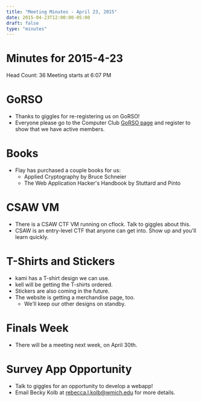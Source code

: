 ```yaml
---
title: "Meeting Minutes - April 23, 2015"
date: 2015-04-23T12:00:00-05:00
draft: false
type: "minutes"
---
```


# Minutes for 2015-4-23
Head Count: 36
Meeting starts at 6:07 PM

# GoRSO
- Thanks to giggles for re-registering us on GoRSO!
- Everyone please go to the Computer Club [GoRSO page](https://wmich.collegiatelink.net/organization/computer-club-at-wmu) and register to show that we have active members.

# Books
- Flay has purchased a couple books for us:
  - Applied Cryptography by Bruce Schneier
  - The Web Application Hacker's Handbook by Stuttard and Pinto

# CSAW VM
- There is a CSAW CTF VM running on cflock. Talk to giggles about this.
- CSAW is an entry-level CTF that anyone can get into. Show up and you'll learn quickly.

# T-Shirts and Stickers
- kami has a T-shirt design we can use.
- kell will be getting the T-shirts ordered.
- Stickers are also coming in the future.
- The website is getting a merchandise page, too.
  - We'll keep our other designs on standby.

# Finals Week
- There will be a meeting next week, on April 30th.

# Survey App Opportunity
- Talk to giggles for an opportunity to develop a webapp!
- Email Becky Kolb at rebecca.l.kolb@wmich.edu for more details.
